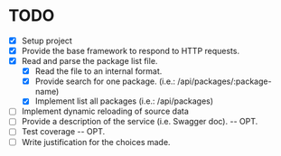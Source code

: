 TODO
======

  * [X] Setup project
  * [X] Provide the base framework to respond to HTTP requests.
  * [X] Read and parse the package list file.
    * [X] Read the file to an internal format.
    * [X] Provide search for one package. (i.e.: /api/packages/:package-name)
    * [X] Implement list all packages (i.e.: /api/packages)
  * [ ] Implement dynamic reloading of source data
  * [ ] Provide a description of the service (i.e. Swagger doc). -- OPT.
  * [ ] Test coverage -- OPT.
  * [ ] Write justification for the choices made.
